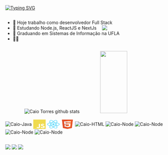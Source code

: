 [![Typing SVG](https://readme-typing-svg.herokuapp.com/?color=4169E1&size=35&center=true&vCenter=true&width=1000&lines=Hey,+my+name+is+Caio+Torres;I'm+22+years+old;I'm+from+Brazil;Be+Welcome!+:%29)](https://git.io/typing-svg)

##

- 🔭 Hoje trabalho como desenvolvedor Full Stack<img align="right" width="200" src="https://i2.wp.com/allhtaccess.info/wp-content/uploads/2018/03/programming.gif?fit=1281%2C716&ssl=1" />
- 🌱 Estudando Node.js, ReactJS e NextJs 
- 💬 Graduando em Sistemas de Informação na UFLA
- 👨‍💻 


##

  <div align="center">  
  <img width="49%" height="195px" src="https://github-readme-stats.vercel.app/api?username=caiohtorres&show_icons=true&count_private=true&hide_border=true&title_color=4169E1&icon_color=4169E1&text_color=c9d1d9&bg_color=0d1117" alt="Caio Torres github stats" /> 
  <img width="41%" height="195px" src="https://github-readme-stats.vercel.app/api/top-langs/?username=caiohtorres&layout=compact&hide_border=true&title_color=4169E1&text_color=4169E1&bg_color=0d1117" />
</div>

<div style="display: inline_block"><br>
  <img align="center" alt="Caio-Java" height="30" width="40" src="https://cdn.jsdelivr.net/gh/devicons/devicon/icons/java/java-original.svg">
  <img align="center" alt="Caio-Js" height="30" width="40" src="https://raw.githubusercontent.com/devicons/devicon/master/icons/javascript/javascript-plain.svg">
  <img align="center" alt="Caio-React" height="30" width="40" src="https://raw.githubusercontent.com/devicons/devicon/master/icons/react/react-original.svg">
  <img align="center" alt="Caio-HTML" height="30" width="40" src="https://raw.githubusercontent.com/devicons/devicon/master/icons/html5/html5-original.svg">
  <img align="center" alt="Caio-HTML" height="30" width="40" src="https://cdn.jsdelivr.net/gh/devicons/devicon/icons/css3/css3-original.svg">
  <img align="center" alt="Caio-Node" height="30" width="40" src="https://cdn.jsdelivr.net/gh/devicons/devicon/icons/nodejs/nodejs-original.svg">
  <img align="center" alt="Caio-Node" height="30" width="40" src="https://cdn.jsdelivr.net/gh/devicons/devicon/icons/nextjs/nextjs-original.svg">
  <img align="center" alt="Caio-Node" height="30" width="40" src="https://cdn.jsdelivr.net/gh/devicons/devicon/icons/tailwindcss/tailwindcss-original.svg">
  <img align="center" alt="Caio-Node" height="30" width="40" src="https://cdn.jsdelivr.net/gh/devicons/devicon/icons/typescript/typescript-original.svg">

  


</div>
  
  ##
 
<div> 

  <a href="https://www.instagram.com/caiohtorres_/" target="_blank"><img src="https://img.shields.io/badge/-Instagram-%23E4405F?style=for-the-badge&logo=instagram&logoColor=white" target="_blank"></a>
  <a href = "https://www.linkedin.com/in/caiohtorres2001/"><img src="https://img.shields.io/badge/-Linkedin-%230A66C2
?style=for-the-badge&logo=linkedin&logoColor=white" target="_blank"></a>
  <a href = "mailto:torrescaio12@gmail.com"><img src="https://img.shields.io/badge/-Gmail-%23333?style=for-the-badge&logo=gmail&logoColor=white" target="_blank"></a>
  
</div>
